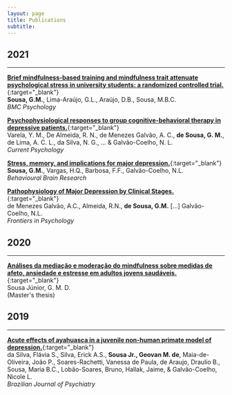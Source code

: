 ```yaml
---
layout: page
title: Publications
subtitle: 
---
```



## 2021
***
[**Brief mindfulness-based training and mindfulness trait attenuate psychological stress in university students: a randomized controlled trial.**](https://doi.org/10.1186/s40359-021-00520-x){:target="_blank"}  
**Sousa, G.M.**, Lima-Araújo, G.L., Araújo, D.B., Sousa, M.B.C.  
_BMC Psychology_

[**Psychophysiological responses to group cognitive-behavioral therapy in depressive patients.**](https://link.springer.com/article/10.1007/s12144-020-01324-9){:target="_blank"}  
Varela, Y. M., De Almeida, R. N., de Menezes Galvão, A. C., **de Sousa, G. M.**, de Lima, A. C. L., da Silva, N. G., ... & Galvão-Coelho, N. L.  
_Current Psychology_

[**Stress, memory, and implications for major depression.**](https://www.sciencedirect.com/science/article/pii/S0166432821002989?via%3Dihub){:target="_blank"}  
**Sousa, G.M.**, Vargas, H.Q., Barbosa, F.F., Galvão-Coelho, N.L.  
_Behavioural Brain Research_

[**Pathophysiology of Major Depression by Clinical Stages.**](https://www.frontiersin.org/articles/10.3389/fpsyg.2021.641779/full){:target="_blank"}  
de Menezes Galvão, A.C., Almeida, R.N., **de Sousa, G.M.** \[...\] Galvão-Coelho, N.L.  
_Frontiers in Psychology_

## 2020
***
[**Análises da mediação e moderação do mindfulness sobre medidas de afeto, ansiedade e estresse em adultos jovens saudáveis.**](https://repositorio.ufrn.br/jspui/handle/123456789/28431){:target="_blank"}  
Sousa Júnior, G. M. D.  
(Master's thesis)

## 2019
***
[**Acute effects of ayahuasca in a juvenile non-human primate model of depression.**](https://doi.org/10.1590/1516-4446-2018-0140){:target="_blank"}  
da Silva, Flávia S., Silva, Erick A.S., **Sousa Jr., Geovan M. de**, Maia-de-Oliveira, João P., Soares-Rachetti, Vanessa de Paula, de Araujo, Draulio B., Sousa, Maria B.C., Lobão-Soares, Bruno, Hallak, Jaime, & Galvão-Coelho, Nicole L.  
_Brazilian Journal of Psychiatry_
